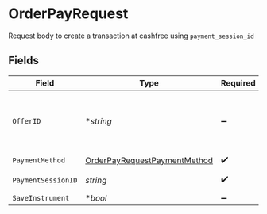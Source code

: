 # OrderPayRequest

Request body to create a transaction at cashfree using `payment_session_id`


## Fields

| Field                                                                                                                | Type                                                                                                                 | Required                                                                                                             | Description                                                                                                          | Example                                                                                                              |
| -------------------------------------------------------------------------------------------------------------------- | -------------------------------------------------------------------------------------------------------------------- | -------------------------------------------------------------------------------------------------------------------- | -------------------------------------------------------------------------------------------------------------------- | -------------------------------------------------------------------------------------------------------------------- |
| `OfferID`                                                                                                            | **string*                                                                                                            | :heavy_minus_sign:                                                                                                   | This is required if any offers needs to be applied to the order.                                                     | faa6cc05-d1e2-401c-b0cf-0c9db3ff0f0b                                                                                 |
| `PaymentMethod`                                                                                                      | [OrderPayRequestPaymentMethod](../../models/shared/orderpayrequestpaymentmethod.md)                                  | :heavy_check_mark:                                                                                                   | N/A                                                                                                                  |                                                                                                                      |
| `PaymentSessionID`                                                                                                   | *string*                                                                                                             | :heavy_check_mark:                                                                                                   | N/A                                                                                                                  | session__CvcEmNKDkmERQrxnx39ibhJ3Ii034pjc8ZVxf3qcgEXCWlgDDlHRgz2XYZCqpajDQSXMMtCusPgOIxYP2LZx0-05p39gC2Vgmq1RAj--gcn |
| `SaveInstrument`                                                                                                     | **bool*                                                                                                              | :heavy_minus_sign:                                                                                                   | N/A                                                                                                                  |                                                                                                                      |